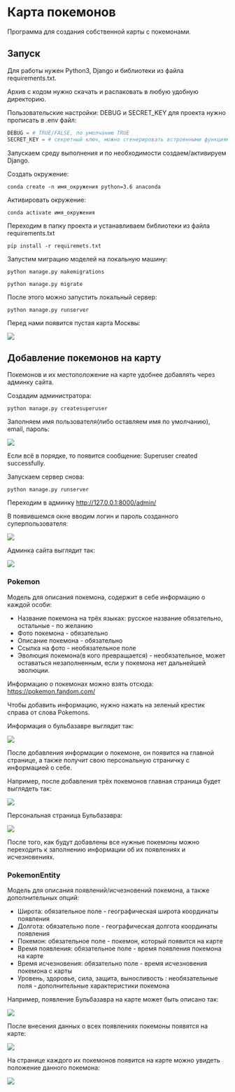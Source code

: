 # Карта покемонов

Программа для создания собственной карты с покемонами.

## Запуск

Для работы нужен Python3, Django и библиотеки из файла requirements.txt.

Архив с кодом нужно скачать и распаковать в любую удобную директорию.

Пользовательские настройки: DEBUG и SECRET_KEY для проекта нужно прописать в .env файл:
```Python
DEBUG = # TRUE/FALSE, по умолчанию TRUE
SECRET_KEY = # секретный ключ, можно сгенерировать встроенными функциями Django
```
Запускаем среду выполнения и по необходимости создаем/активируем Django.

Создать окружение:
```
conda create -n имя_окружения python=3.6 anaconda 
```

Активировать окружение:
```
conda activate имя_окружения
```

Переходим в папку проекта и устанавливаем библиотеки из файла requirements.txt

```
pip install -r requiremets.txt
```

Запустим миграцию моделей на локальную машину:

```
python manage.py makemigrations
```

```
python manage.py migrate
```

После этого можно запустить локальный сервер:

```
python manage.py runserver
```

Перед нами появится пустая карта Москвы:

![](https://github.com/atskayasatana/Images/blob/cdbb28c2e636fcd8662b8a76e1ab5c40fa273fba/Moscow_empty_card.png)

## Добавление покемонов на карту

Покемонов и их местоположение на карте удобнее добавлять через админку сайта.

Создадим администратора:
```
python manage.py createsuperuser
```
Заполняем имя пользователя(либо оставляем имя по умолчанию), email, пароль:

![](https://github.com/atskayasatana/Images/blob/7babad4221e8ad1b9027fd5505a001ffad48f5a4/create_super_user.png) 

Если всё в порядке, то появится сообщение: Superuser created successfully.

Запускаем сервер снова:
```
python manage.py runserver
```
Переходим в админку http://127.0.0.1:8000/admin/

В появившемся окне вводим логин и пароль созданного суперпользователя:

![](https://github.com/atskayasatana/Images/blob/07b21ef2c499c5787c363f2a415a0c80f1d21018/django_admin.png)

Админка сайта выглядит так:

![](https://github.com/atskayasatana/Images/blob/07b21ef2c499c5787c363f2a415a0c80f1d21018/django_admin_1.png)

### Pokemon 

 Модель для описания покемона, содержит в себе информацию о каждой особи:
 
 * Название покемона на трёх языках: русское название обязательно, остальные - по желанию
 * Фото покемона - обязательно
 * Описание покемона - обязательно
 * Ссылка на фото - необязательное поле
 * Эволюция покемона(в кого превращается) - необязательное, может оставаться незаполненным, если у покемона нет дальнейшей эволюции.
 
 Информацию о покемонах можно взять отсюда: https://pokemon.fandom.com/
 
 Чтобы добавить информацию, нужно нажать на зеленый крестик справа от слова Pokemons.
 
 Информация о бульбазавре выглядит так:
 
 ![](https://github.com/atskayasatana/Images/blob/e51283a98ae819e8f0c538800a19aeba156acbe6/Bulbasaur_info1.png)
 
 После добавления информации о покемоне, он появится на главной странице, а также получит свою персональную страничку с информацией о себе.
 
 Например, после добавления трёх покемонов главная страница будет выглядеть так:
 
 ![](https://github.com/atskayasatana/Images/blob/c36d8418759825715735c61a142c2a0eae89845b/P_main_w_pokemons.png)
 
 Персональная страница Бульбазавра:

 ![](https://github.com/atskayasatana/Images/blob/c36d8418759825715735c61a142c2a0eae89845b/Bulbasaur_self.png)
 
 После того, как будут добавлены все нужные покемоны можно переходить к заполнению информации об их появлениях и исчезновениях.
 
 ### PokemonEntity
 
 Модель для описания появлений/исчезновений покемона, а также дополнительных опций:
 
 * Широта: обязательное поле - географическая широта координаты появления
 * Долгота: обязательно поле - географическая долгота координаты появления
 * Покемон: обязательное поле - покемон, который появится на карте
 * Время появления: обязательное поле - время появления покемона на карте
 * Время исчезновения: обязательно поле - время исчезновения покемона с карты
 * Уровень, здоровье, сила, защита, выносливость : необязательные поля - дополнительные характеристики покемона
 
 Например, появление Бульбазавра на карте может быть описано так:
 
 ![](https://github.com/atskayasatana/Images/blob/f2f46be8fcdf6cafb0da922ba7f595ce4fab10fc/Bulbasaur_entity.png)
 
 После внесения данных о всех появлениях покемоны появятся на карте:
 
 ![](https://github.com/atskayasatana/Images/blob/d9827cfa6f8a55f697da81ec08279695b3ae4222/P_main_wt_pmons.png)
 
 На странице каждого их покемонов появится на карте можно увидеть положение данного покемона:
 
 ![](https://github.com/atskayasatana/Images/blob/d9827cfa6f8a55f697da81ec08279695b3ae4222/Ivizavr.png)
 
 
 
 
 
 
 
 
 

 
 
 











